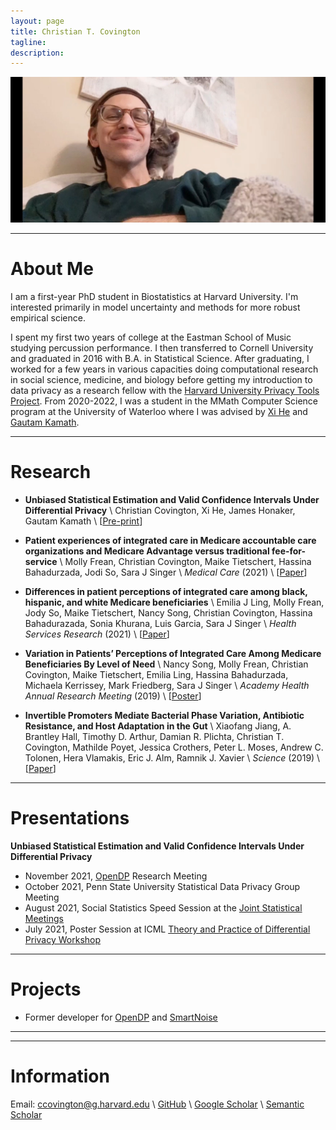 ```yaml
---
layout: page
title: Christian T. Covington
tagline: 
description:
---
```


<img src="christian_pic.jpg" alt="profile_picture" width="1000"/> 

---

# About Me 
I am a first-year PhD student in Biostatistics at Harvard University. I'm interested primarily in model uncertainty and methods for more robust empirical science.

I spent my first two years of college at the Eastman School of Music studying percussion performance. I then transferred to Cornell University and graduated in 2016 with B.A. in Statistical Science. After graduating, I worked for a few years in various capacities doing computational research in social science, medicine, and biology before getting my introduction to data privacy as a research fellow with the [Harvard University Privacy Tools Project](https://privacytools.seas.harvard.edu/). 
From 2020-2022, I was a student in the MMath Computer Science program at the University of Waterloo where I was advised by [Xi He](https://cs.uwaterloo.ca/~xihe/) and [Gautam Kamath](http://www.gautamkamath.com/).

---

# Research
- **Unbiased Statistical Estimation and Valid Confidence Intervals Under Differential Privacy** \\
Christian Covington, Xi He, James Honaker, Gautam Kamath \\
[[Pre-print](https://arxiv.org/abs/2110.14465)]
<!-- (<a href="papers/CHHK21.pdf" target="blank_">Pre-print</a>). -->

- **Patient experiences of integrated care in Medicare accountable care organizations and Medicare Advantage versus traditional fee-for-service** \\
Molly Frean, Christian Covington, Maike Tietschert, Hassina Bahadurzada, Jodi So, Sara J Singer \\
*Medical Care* (2021) \\
[[Paper](https://pubmed.ncbi.nlm.nih.gov/33273291/)]

- **Differences in patient perceptions of integrated care among black, hispanic, and white Medicare beneficiaries** \\
Emilia J Ling, Molly Frean, Jody So, Maike Tietschert, Nancy Song, Christian Covington, Hassina Bahadurazada, Sonia Khurana, Luis Garcia, Sara J Singer \\
*Health Services Research* (2021) \\
[[Paper](https://onlinelibrary.wiley.com/doi/abs/10.1111/1475-6773.13637)]

- **Variation in Patients’ Perceptions of Integrated Care Among Medicare Beneficiaries By Level of Need** \\
Nancy Song, Molly Frean, Christian Covington, Maike Tietschert, Emilia Ling, Hassina Bahadurzada, Michaela Kerrissey, Mark Friedberg, Sara J Singer \\
*Academy Health Annual Research Meeting* (2019) \\
[[Poster](https://academyhealth.confex.com/academyhealth/2019arm/meetingapp.cgi/Paper/32193)]

- **Invertible Promoters Mediate Bacterial Phase Variation, Antibiotic Resistance, and Host Adaptation in the Gut** \\
Xiaofang Jiang, A. Brantley Hall, Timothy D. Arthur, Damian R. Plichta, Christian T. Covington, Mathilde Poyet, Jessica Crothers, Peter L. Moses, Andrew C. Tolonen, Hera Vlamakis, Eric J. Alm, Ramnik J. Xavier \\
*Science* (2019) \\
[[Paper](https://science.sciencemag.org/content/363/6423/181)]

---
# Presentations

**Unbiased Statistical Estimation and Valid Confidence Intervals Under Differential Privacy**
- November 2021, [OpenDP](https://opendp.org) Research Meeting
- October 2021, Penn State University Statistical Data Privacy Group Meeting
- August 2021, Social Statistics Speed Session at the [Joint Statistical Meetings](https://ww2.amstat.org/meetings/jsm/2021/index.cfm)
- July 2021, Poster Session at ICML [Theory and Practice of Differential Privacy Workshop](https://tpdp.journalprivacyconfidentiality.org/2021/)

<!-- - August 2021 - Presented "Unbiased Statistical Estimation and Valid Confidence Sets Under Differential Privacy" (joint work with Xi He, James Honaker, and Gautam Kamath) at Social Statistics Speed Session at the [Joint Statistical Meetings](https://ww2.amstat.org/meetings/jsm/2021/index.cfm)
- July 2021 - Presented "Unbiased Statistical Estimation and Valid Confidence Sets Under Differential Privacy" (joint work with Xi He, James Honaker, and Gautam Kamath) at Poster Session at ICML [Theory and Practice of Differential Privacy Workshop](https://tpdp.journalprivacyconfidentiality.org/2021/) -->

--- 

# Projects
- Former developer for [OpenDP](https://projects.iq.harvard.edu/opendp) and [SmartNoise](https://github.com/opendifferentialprivacy/smartnoise-core)

---

<!-- # Blog
- [02/06/22: (Slightly) Toward a Principled Foundation for Multiverse Analysis](./blog/02_06_22_multiverse_analysis) -->

---

# Information
Email: ccovington@g.harvard.edu \\
[GitHub](https://github.com/ctcovington) \\
[Google Scholar](https://scholar.google.com/citations?hl=en&user=dxtVsBAAAAAJ&sortby=pubdate&view_op=list_works&gmla=AJsN-F5eRs3wf0Xvi6e13Nz-xGd-4sjPF_eARqmRYrfL3fHgnsJY0c4FOJGCbook2trXkrWDcLnsi3nAKXMM1NoecBFHnmyIZi64YhuEChlIAogBGvwQ9cc) \\
[Semantic Scholar](https://www.semanticscholar.org/author/1661151584)
<!-- [CV]() -->

<!-- [Github Pages](https://pages.github.com) provide a simple way to make a
website using
[Markdown](https://daringfireball.net/projects/markdown/) and
[git](https://git-scm.com).

For me, the painful aspects of making a website are

- Working with html and css
- Finding a hosting site
- Transferring stuff to the hosting site

With [GitHub Pages](https://pages.github.com), you just write things in
[Markdown](https://daringfireball.net/projects/markdown/),
[GitHub](https://github.com) hosts the site for you, and you just push
material to your GitHub repository with `git add`, `git commit`, and
`git push`.

If you love [git](https://git-scm.com/) and
[GitHub](https://github.com), you'll love
[GitHub Pages](https://pages.github.com), too.

The sites use [Jekyll](https://jekyllrb.com/), a
[ruby](https://www.ruby-lang.org/en/) [gem](https://rubygems.org/), to
convert Markdown files to html, and this part is done
automatically when you push the materials to the `gh-pages` branch
of a GitHub repository.

The [GitHub](https://pages.github.com) and
[Jekyll](https://jekyllrb.com) documentation is great, but I thought it
would be useful to have a minimal tutorial, for those who just want to
get going immediately with a simple site. To some readers, what GitHub
has might be simpler and more direct.  But if you just want to create
a site like the one you're looking at now, read on.

Start by reading the [Overview page](pages/overview.html), which
explains the basic structure of these sites. Then read
[how to make an independent website](pages/independent_site.html). Then
read any of the other things, such as
[how to test your site locally](pages/local_test.html).

- [Overview](pages/overview.html)
- [Making an independent website](pages/independent_site.html)
- [Making a personal site](pages/user_site.html)
- [Making a site for a project](pages/project_site.html)
- [Making a jekyll-free site](pages/nojekyll.html)
- [Testing your site locally](pages/local_test.html)
- [Resources](pages/resources.html)

If anything here is confusing (or _wrong_!), or if I've missed
important details, please
[submit an issue](https://github.com/kbroman/simple_site/issues), or (even
better) fork [the GitHub repository for this website](https://github.com/kbroman/simple_site),
make modifications, and submit a pull request.

---

The source for this minimal tutorial is [on github](https://github.com/kbroman/simple_site).

Also see my [tutorials](https://kbroman.org/pages/tutorials) on
[git/github](https://kbroman.org/github_tutorial),
[GNU make](https://kbroman.org/minimal_make),
[knitr](https://kbroman.org/knitr_knutshell),
[R packages](https://kbroman.org/pkg_primer),
[data organization](https://kbroman.org/dataorg),
and [reproducible research](https://kbroman.org/steps2rr). -->
